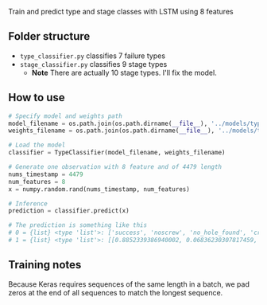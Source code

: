 Train and predict type and stage classes with LSTM using 8 features

## Folder structure
* ```type_classifier.py``` classifies 7 failure types
* ```stage_classifier.py``` classifies 9 stage types
    * **Note** There are actually 10 stage types. I'll fix the model.

## How to use
```python
# Specify model and weights path
model_filename = os.path.join(os.path.dirname(__file__), '../models/type_lstm.json')
weights_filename = os.path.join(os.path.dirname(__file__), '../models/type_lstm.h5')

# Load the model
classifier = TypeClassifier(model_filename, weights_filename)

# Generate one observation with 8 feature and of 4479 length
nums_timestamp = 4479
num_features = 8
x = numpy.random.rand(nums_timestamp, num_features)

# Inference
prediction = classifier.predict(x)

# The prediction is something like this
# 0 = {list} <type 'list'>: ['success', 'noscrew', 'no_hole_found', 'crossthread', 'stripped_no_engage', 'stripped', 'partial']
# 1 = {list} <type 'list'>: [[0.8852339386940002, 0.06836230307817459, 0.021053753793239594, 0.00986627209931612, 0.003368750214576721, 0.004927818197757006, 0.007187273818999529]]
```

## Training notes
Because Keras requires sequences of the same length in a batch, we pad zeros at the end of all sequences to match the longest sequence.
